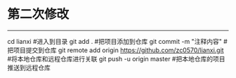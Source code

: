 
# 第二次修改

---------
cd lianxi  #进入到目录
git add .   #把项目添加到仓库
git commit -m "注释内容"   #把项目提交到仓库
git remote add origin https://github.com/zc0570/lianxi.git  #将本地仓库和远程仓库进行关联
git push -u origin master  #把本地仓库的项目推送到远程仓库
